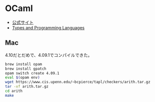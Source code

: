 
# OCaml

* [公式サイト](https://ocaml.org)
* [Types and Programming Languages](https://www.cis.upenn.edu/~bcpierce/tapl/)

## Mac

4.10だとだめで、4.09.1でコンパイルできた。

```sh
brew install opam
brew install gpatch
opam switch create 4.09.1
eval $(opam env)
wget https://www.cis.upenn.edu/~bcpierce/tapl/checkers/arith.tar.gz
tar -xf arith.tar.gz
cd arith
make
```
